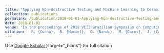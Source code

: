 ```yaml
---
title: "Applying Non-destructive Testing and Machine Learning to Ceramic Tile Quality Control"
collection: publications
permalink: /publication/2018-01-01-Applying-Non-destructive-Testing-and-Machine-Learning-to-Ceramic-Tile-Quality-Control
date: 2018-01-01
venue: 'In the proceedings of 2018 VIII Brazilian Symposium on Computing Systems Engineering (SBESC)'
citation: ' R. {Cunha},  R. {Maciel},  G. {Nandi},  M. {Daros},  J. {Cardoso},  L. {Francis},  V. {Ramos},  R. {Marcelino},  A. {Fröhlich},  G. {Medeiros De Araujo}, &quot;Applying Non-destructive Testing and Machine Learning to Ceramic Tile Quality Control.&quot; In the proceedings of 2018 VIII Brazilian Symposium on Computing Systems Engineering (SBESC), 2018.'
---
```

Use [Google Scholar](https://scholar.google.com/scholar?q=Applying+Non+destructive+Testing+and+Machine+Learning+to+Ceramic+Tile+Quality+Control){:target="_blank"} for full citation